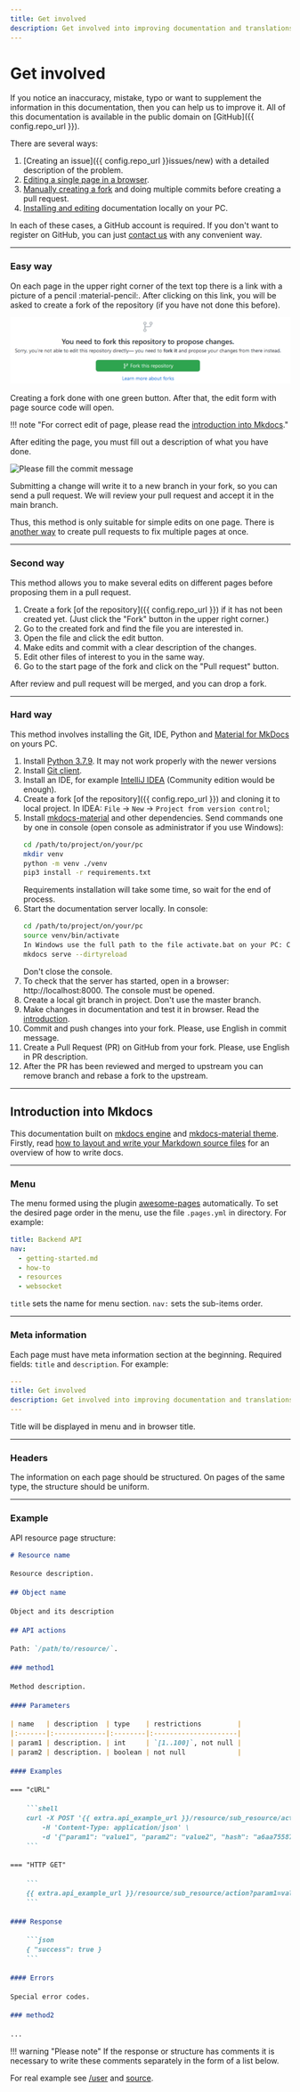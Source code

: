 ```yaml
---
title: Get involved
description: Get involved into improving documentation and translations of the Navixy Platform
---
```


# Get involved

If you notice an inaccuracy, mistake, typo or want to supplement the information in 
this documentation, then you can help us to improve it. All of this documentation is available in the 
public domain on [GitHub]({{ config.repo_url }}).

There are several ways:

1. [Creating an issue]({{ config.repo_url }}issues/new) with a detailed description of the problem.
2. [Editing a single page in a browser](#easy-way).
3. [Manually creating a fork](#second-way) and doing multiple commits before creating a pull request.
4. [Installing and editing](#hard-way) documentation locally on your PC.

In each of these cases, a GitHub account is required.
If you don't want to register on GitHub, you can just [contact us](./contacts.md) with any convenient way.

***

### Easy way

On each page in the upper right corner of the text top there is a link with a picture of a pencil :material-pencil:.
After clicking on this link, you will be asked to create a fork of the repository (if you have
not done this before). 

![Create your fork](./assets/fork-proposal.png)

Creating a fork done with one green button. After that, the edit form with page source code will open.

!!! note "For correct edit of page, please read the [introduction into Mkdocs](#introduction-into-mkdocs)."

After editing the page, you must fill out a description of what you have done.

![Please fill the commit message](./assets/commit-message.png)

Submitting a change will write it to a new branch in your fork, so you can send a pull request. 
We will review your pull request and accept it in the main branch.

Thus, this method is only suitable for simple edits on one page.
There is [another way](#second-way) to create pull requests to fix multiple pages at once.

***

### Second way

This method allows you to make several edits on different pages before proposing them in a pull request.

1. Create a fork [of the repository]({{ config.repo_url }}) if it has not been created yet.
    (Just click the "Fork" button in the upper right corner.)
2. Go to the created fork and find the file you are interested in.
3. Open the file and click the edit button.
4. Make edits and commit with a clear description of the changes.
5. Edit other files of interest to you in the same way.
6. Go to the start page of the fork and click on the "Pull request" button.

After review and pull request will be merged, and you can drop a fork.

***

### Hard way

This method involves installing the Git, IDE, Python and 
[Material for MkDocs](https://squidfunk.github.io/mkdocs-material) on yours PC.

1. Install [Python 3.7.9](https://www.python.org/downloads/release/python-379/). It may not work properly with the newer versions
2. Install [Git client](https://git-scm.com/downloads).
3. Install an IDE, for example [IntelliJ IDEA](https://www.jetbrains.com/idea/) (Community edition would be enough).
4. Create a fork [of the repository]({{ config.repo_url }}) and cloning it to local project.
   In IDEA: `File` -> `New` -> `Project from version control`;
5. Install [mkdocs-material](https://squidfunk.github.io/mkdocs-material) and other dependencies. Send commands one by one in console (open console as administrator if you use Windows):
   ```sh
   cd /path/to/project/on/your/pc
   mkdir venv
   python -m venv ./venv
   pip3 install -r requirements.txt
   ```
   Requirements installation will take some time, so wait for the end of process.
6. Start the documentation server locally. In console:
   ```sh
   cd /path/to/project/on/your/pc
   source venv/bin/activate
   In Windows use the full path to the file activate.bat on your PC: C:users\project\venv\Scripts\activate.bat
   mkdocs serve --dirtyreload
   ```
   Don't close the console.
7. To check that the server has started, open in a browser: http://localhost:8000. The console must be opened.
8. Create a local git branch in project. Don't use the master branch.
9. Make changes in documentation and test it in browser. 
   Read the [introduction](#introduction-into-mkdocs).
10. Commit and push changes into your fork. Please, use English in commit message.
11. Create a Pull Request (PR) on GitHub from your fork. Please, use English in PR description.
12. After the PR has been reviewed and merged to upstream you can remove
    branch and rebase a fork to the upstream.

***

## Introduction into Mkdocs

This documentation built on [mkdocs engine](https://mkdocs.org) and [mkdocs-material theme](https://squidfunk.github.io/mkdocs-material).
Firstly, read [how to layout and write your Markdown source files](https://mkdocs.org/user-guide/writing-your-docs)
for an overview of how to write docs.

***

### Menu

The menu formed using the plugin [awesome-pages](https://github.com/lukasgeiter/mkdocs-awesome-pages-plugin) automatically.
To set the desired page order in the menu, use the file `.pages.yml` in directory.
For example:

```yaml
title: Backend API
nav:
  - getting-started.md
  - how-to
  - resources
  - websocket
```

`title` sets the name for menu section. 
`nav:` sets the sub-items order.

***

### Meta information

Each page must have meta information section at the beginning. Required fields: `title` and `description`. 
For example:

```yaml
---
title: Get involved
description: Get involved into improving documentation and translations of the Navixy Platform
---
```

Title will be displayed in menu and in browser title.

***

### Headers

The information on each page should be structured. On pages of the same type, 
the structure should be uniform.

***

### Example

API resource page structure:

```markdown
# Resource name

Resource description.

## Object name

Object and its description

## API actions

Path: `/path/to/resource/`.

### method1

Method description.

#### Parameters

| name   | description  | type    | restrictions         |
|:-------|:-------------|:--------|:---------------------|
| param1 | description. | int     | `[1..100]`, not null |
| param2 | description. | boolean | not null             |

#### Examples

=== "cURL"

    ```shell
    curl -X POST '{{ extra.api_example_url }}/resource/sub_resource/action' \
        -H 'Content-Type: application/json' \
        -d '{"param1": "value1", "param2": "value2", "hash": "a6aa75587e5c59c32d347da438505fc3"}'
    ```

=== "HTTP GET"

    ```
    {{ extra.api_example_url }}/resource/sub_resource/action?param1=value1&param2&hash=a6aa75587e5c59c32d347da438505fc3
    ```

#### Response

    ```json
    { "success": true }
    ```

#### Errors

Special error codes.

### method2

...

```

!!! warning "Please note"
    If the response or structure has comments it is necessary to write these comments separately in the form of a list below.

For real example see [/user](../backend-api/resources/commons/user/index.md) and
[source](https://raw.githubusercontent.com/SquareGPS/navixy-api/master/docs/backend-api/resources/commons/user/index.md).
